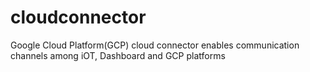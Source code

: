 # cloudconnector
Google Cloud Platform(GCP) cloud connector enables communication channels among iOT, Dashboard and GCP platforms
